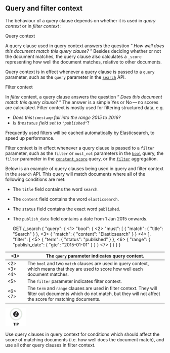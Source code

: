 ## Query and filter context

The behaviour of a query clause depends on whether it is used in _query context_ or in _filter context_ :

Query context 
    

A query clause used in query context answers the question “ _How well does this document match this query clause?_ ” Besides deciding whether or not the document matches, the query clause also calculates a `_score` representing how well the document matches, relative to other documents.

Query context is in effect whenever a query clause is passed to a `query` parameter, such as the `query` parameter in the [`search`](search-request-query.html) API.

Filter context 
    

In _filter_ context, a query clause answers the question “ _Does this document match this query clause?_ ” The answer is a simple Yes or No — no scores are calculated. Filter context is mostly used for filtering structured data, e.g.

  * _Does this`timestamp` fall into the range 2015 to 2016?_
  * _Is the`status` field set to `"published"`_? 



Frequently used filters will be cached automatically by Elasticsearch, to speed up performance.

Filter context is in effect whenever a query clause is passed to a `filter` parameter, such as the `filter` or `must_not` parameters in the [`bool`](query-dsl-bool-query.html) query, the `filter` parameter in the [`constant_score`](query-dsl-constant-score-query.html) query, or the [`filter`](search-aggregations-bucket-filter-aggregation.html) aggregation.

Below is an example of query clauses being used in query and filter context in the `search` API. This query will match documents where all of the following conditions are met:

  * The `title` field contains the word `search`. 
  * The `content` field contains the word `elasticsearch`. 
  * The `status` field contains the exact word `published`. 
  * The `publish_date` field contains a date from 1 Jan 2015 onwards. 


    
    
    GET /_search
    {
      "query": { <1>
        "bool": { <2>
          "must": [
            { "match": { "title":   "Search"        } }, <3>
            { "match": { "content": "Elasticsearch" } }  <4>
          ],
          "filter": [ <5>
            { "term":  { "status": "published" } }, <6>
            { "range": { "publish_date": { "gte": "2015-01-01" } } } <7>
          ]
        }
      }
    }

<1>| The `query` parameter indicates query context.     
---|---    
<2> <3> <4>| The `bool` and two `match` clauses are used in query context, which means that they are used to score how well each document matches.     
<5>| The `filter` parameter indicates filter context.     
<6> <7>| The `term` and `range` clauses are used in filter context. They will filter out documents which do not match, but they will not affect the score for matching documents.   
  
![Tip](images/icons/tip.png)

Use query clauses in query context for conditions which should affect the score of matching documents (i.e. how well does the document match), and use all other query clauses in filter context.
